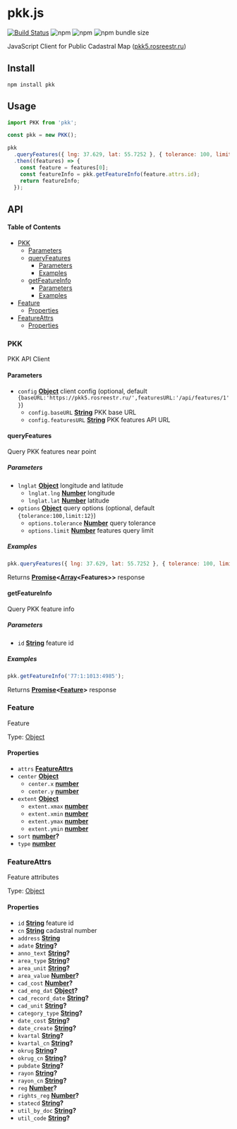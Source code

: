 # pkk.js

[![Build Status](https://img.shields.io/circleci/project/github/stepankuzmin/pkk.js.svg?style=popout)](https://circleci.com/gh/stepankuzmin/pkk.js)
![npm](https://img.shields.io/npm/v/pkk)
![npm](https://img.shields.io/npm/dt/pkk)
![npm bundle size](https://img.shields.io/bundlephobia/minzip/pkk)

JavaScript Client for Public Cadastral Map ([pkk5.rosreestr.ru](https://pkk5.rosreestr.ru))

## Install

```shell
npm install pkk
```

## Usage

```js
import PKK from 'pkk';

const pkk = new PKK();

pkk
  .queryFeatures({ lng: 37.629, lat: 55.7252 }, { tolerance: 100, limit: 12 })
  .then((features) => {
    const feature = features[0];
    const featureInfo = pkk.getFeatureInfo(feature.attrs.id);
    return featureInfo;
  });
```

## API

<!-- Generated by documentation.js. Update this documentation by updating the source code. -->

#### Table of Contents

- [PKK](#pkk)
  - [Parameters](#parameters)
  - [queryFeatures](#queryfeatures)
    - [Parameters](#parameters-1)
    - [Examples](#examples)
  - [getFeatureInfo](#getfeatureinfo)
    - [Parameters](#parameters-2)
    - [Examples](#examples-1)
- [Feature](#feature)
  - [Properties](#properties)
- [FeatureAttrs](#featureattrs)
  - [Properties](#properties-1)

### PKK

PKK API Client

#### Parameters

- `config` **[Object](https://developer.mozilla.org/docs/Web/JavaScript/Reference/Global_Objects/Object)** client config (optional, default `{baseURL:'https://pkk5.rosreestr.ru/',featuresURL:'/api/features/1'}`)
  - `config.baseURL` **[String](https://developer.mozilla.org/docs/Web/JavaScript/Reference/Global_Objects/String)** PKK base URL
  - `config.featuresURL` **[String](https://developer.mozilla.org/docs/Web/JavaScript/Reference/Global_Objects/String)** PKK features API URL

#### queryFeatures

Query PKK features near point

##### Parameters

- `lnglat` **[Object](https://developer.mozilla.org/docs/Web/JavaScript/Reference/Global_Objects/Object)** longitude and latitude
  - `lnglat.lng` **[Number](https://developer.mozilla.org/docs/Web/JavaScript/Reference/Global_Objects/Number)** longitude
  - `lnglat.lat` **[Number](https://developer.mozilla.org/docs/Web/JavaScript/Reference/Global_Objects/Number)** latitude
- `options` **[Object](https://developer.mozilla.org/docs/Web/JavaScript/Reference/Global_Objects/Object)** query options (optional, default `{tolerance:100,limit:12}`)
  - `options.tolerance` **[Number](https://developer.mozilla.org/docs/Web/JavaScript/Reference/Global_Objects/Number)** query tolerance
  - `options.limit` **[Number](https://developer.mozilla.org/docs/Web/JavaScript/Reference/Global_Objects/Number)** features query limit

##### Examples

```javascript
pkk.queryFeatures({ lng: 37.629, lat: 55.7252 }, { tolerance: 100, limit: 12 });
```

Returns **[Promise](https://developer.mozilla.org/docs/Web/JavaScript/Reference/Global_Objects/Promise)&lt;[Array](https://developer.mozilla.org/docs/Web/JavaScript/Reference/Global_Objects/Array)&lt;Features>>** response

#### getFeatureInfo

Query PKK feature info

##### Parameters

- `id` **[String](https://developer.mozilla.org/docs/Web/JavaScript/Reference/Global_Objects/String)** feature id

##### Examples

```javascript
pkk.getFeatureInfo('77:1:1013:4985');
```

Returns **[Promise](https://developer.mozilla.org/docs/Web/JavaScript/Reference/Global_Objects/Promise)&lt;[Feature](#feature)>** response

### Feature

Feature

Type: [Object](https://developer.mozilla.org/docs/Web/JavaScript/Reference/Global_Objects/Object)

#### Properties

- `attrs` **[FeatureAttrs](#featureattrs)**
- `center` **[Object](https://developer.mozilla.org/docs/Web/JavaScript/Reference/Global_Objects/Object)**
  - `center.x` **[number](https://developer.mozilla.org/docs/Web/JavaScript/Reference/Global_Objects/Number)**
  - `center.y` **[number](https://developer.mozilla.org/docs/Web/JavaScript/Reference/Global_Objects/Number)**
- `extent` **[Object](https://developer.mozilla.org/docs/Web/JavaScript/Reference/Global_Objects/Object)**
  - `extent.xmax` **[number](https://developer.mozilla.org/docs/Web/JavaScript/Reference/Global_Objects/Number)**
  - `extent.xmin` **[number](https://developer.mozilla.org/docs/Web/JavaScript/Reference/Global_Objects/Number)**
  - `extent.ymax` **[number](https://developer.mozilla.org/docs/Web/JavaScript/Reference/Global_Objects/Number)**
  - `extent.ymin` **[number](https://developer.mozilla.org/docs/Web/JavaScript/Reference/Global_Objects/Number)**
- `sort` **[number](https://developer.mozilla.org/docs/Web/JavaScript/Reference/Global_Objects/Number)?**
- `type` **[number](https://developer.mozilla.org/docs/Web/JavaScript/Reference/Global_Objects/Number)**

### FeatureAttrs

Feature attributes

Type: [Object](https://developer.mozilla.org/docs/Web/JavaScript/Reference/Global_Objects/Object)

#### Properties

- `id` **[String](https://developer.mozilla.org/docs/Web/JavaScript/Reference/Global_Objects/String)** feature id
- `cn` **[String](https://developer.mozilla.org/docs/Web/JavaScript/Reference/Global_Objects/String)** cadastral number
- `address` **[String](https://developer.mozilla.org/docs/Web/JavaScript/Reference/Global_Objects/String)**
- `adate` **[String](https://developer.mozilla.org/docs/Web/JavaScript/Reference/Global_Objects/String)?**
- `anno_text` **[String](https://developer.mozilla.org/docs/Web/JavaScript/Reference/Global_Objects/String)?**
- `area_type` **[String](https://developer.mozilla.org/docs/Web/JavaScript/Reference/Global_Objects/String)?**
- `area_unit` **[String](https://developer.mozilla.org/docs/Web/JavaScript/Reference/Global_Objects/String)?**
- `area_value` **[Number](https://developer.mozilla.org/docs/Web/JavaScript/Reference/Global_Objects/Number)?**
- `cad_cost` **[Number](https://developer.mozilla.org/docs/Web/JavaScript/Reference/Global_Objects/Number)?**
- `cad_eng_dat` **[Object](https://developer.mozilla.org/docs/Web/JavaScript/Reference/Global_Objects/Object)?**
- `cad_record_date` **[String](https://developer.mozilla.org/docs/Web/JavaScript/Reference/Global_Objects/String)?**
- `cad_unit` **[String](https://developer.mozilla.org/docs/Web/JavaScript/Reference/Global_Objects/String)?**
- `category_type` **[String](https://developer.mozilla.org/docs/Web/JavaScript/Reference/Global_Objects/String)?**
- `date_cost` **[String](https://developer.mozilla.org/docs/Web/JavaScript/Reference/Global_Objects/String)?**
- `date_create` **[String](https://developer.mozilla.org/docs/Web/JavaScript/Reference/Global_Objects/String)?**
- `kvartal` **[String](https://developer.mozilla.org/docs/Web/JavaScript/Reference/Global_Objects/String)?**
- `kvartal_cn` **[String](https://developer.mozilla.org/docs/Web/JavaScript/Reference/Global_Objects/String)?**
- `okrug` **[String](https://developer.mozilla.org/docs/Web/JavaScript/Reference/Global_Objects/String)?**
- `okrug_cn` **[String](https://developer.mozilla.org/docs/Web/JavaScript/Reference/Global_Objects/String)?**
- `pubdate` **[String](https://developer.mozilla.org/docs/Web/JavaScript/Reference/Global_Objects/String)?**
- `rayon` **[String](https://developer.mozilla.org/docs/Web/JavaScript/Reference/Global_Objects/String)?**
- `rayon_cn` **[String](https://developer.mozilla.org/docs/Web/JavaScript/Reference/Global_Objects/String)?**
- `reg` **[Number](https://developer.mozilla.org/docs/Web/JavaScript/Reference/Global_Objects/Number)?**
- `rights_reg` **[Number](https://developer.mozilla.org/docs/Web/JavaScript/Reference/Global_Objects/Number)?**
- `statecd` **[String](https://developer.mozilla.org/docs/Web/JavaScript/Reference/Global_Objects/String)?**
- `util_by_doc` **[String](https://developer.mozilla.org/docs/Web/JavaScript/Reference/Global_Objects/String)?**
- `util_code` **[String](https://developer.mozilla.org/docs/Web/JavaScript/Reference/Global_Objects/String)?**
